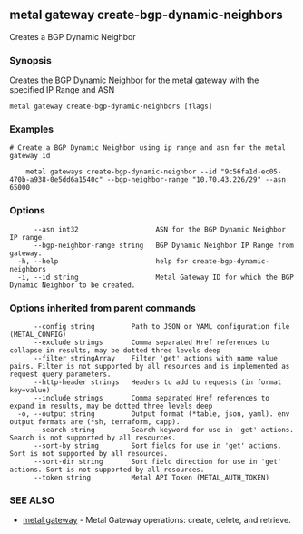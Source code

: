 ## metal gateway create-bgp-dynamic-neighbors

Creates a BGP Dynamic Neighbor

### Synopsis

Creates the BGP Dynamic Neighbor for the metal gateway with the specified IP Range and ASN

```
metal gateway create-bgp-dynamic-neighbors [flags]
```

### Examples

```
# Create a BGP Dynamic Neighbor using ip range and asn for the metal gateway id

	metal gateways create-bgp-dynamic-neighbor --id "9c56fa1d-ec05-470b-a938-0e5dd6a1540c" --bgp-neighbor-range "10.70.43.226/29" --asn 65000

```

### Options

```
      --asn int32                   ASN for the BGP Dynamic Neighbor IP range.
      --bgp-neighbor-range string   BGP Dynamic Neighbor IP Range from gateway.
  -h, --help                        help for create-bgp-dynamic-neighbors
  -i, --id string                   Metal Gateway ID for which the BGP Dynamic Neighbor to be created.
```

### Options inherited from parent commands

```
      --config string         Path to JSON or YAML configuration file (METAL_CONFIG)
      --exclude strings       Comma separated Href references to collapse in results, may be dotted three levels deep
      --filter stringArray    Filter 'get' actions with name value pairs. Filter is not supported by all resources and is implemented as request query parameters.
      --http-header strings   Headers to add to requests (in format key=value)
      --include strings       Comma separated Href references to expand in results, may be dotted three levels deep
  -o, --output string         Output format (*table, json, yaml). env output formats are (*sh, terraform, capp).
      --search string         Search keyword for use in 'get' actions. Search is not supported by all resources.
      --sort-by string        Sort fields for use in 'get' actions. Sort is not supported by all resources.
      --sort-dir string       Sort field direction for use in 'get' actions. Sort is not supported by all resources.
      --token string          Metal API Token (METAL_AUTH_TOKEN)
```

### SEE ALSO

* [metal gateway](metal_gateway.md)	 - Metal Gateway operations: create, delete, and retrieve.

